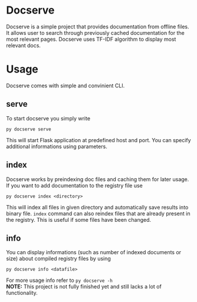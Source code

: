# Docserve
Docserve is a simple project that provides documentation from offline files. It allows user to search through
previously cached documentation for the most relevant pages. Docserve uses TF-IDF algorithm to display most
relevant docs.

# Usage
Docserve comes with simple and convinient CLI.
## serve
To start docserve you simply write
```console
py docserve serve
```
This will start Flask application at predefined host and port. You can specify additional informations
using parameters.
## index
Docserve works by preindexing doc files and caching them for later usage. If you want to add documentation
to the registry file use
```console
py docserve index <directory>
```
This will index all files in given directory and automatically save results into binary file.
`index` command can also reindex files that are already present in the registry. This is useful
if some files have been changed.
## info
You can display informations (such as number of indexed documents or size) about compiled registry files by using
```console
py docserve info <datafile>
```
For more usage info refer to `py docserve -h`
\
**NOTE:** This project is not fully finished yet and still lacks a lot of functionality.

